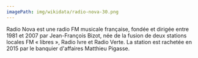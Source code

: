 ```yaml
---
imagePath: img/wikidata/radio-nova-30.png
---
```


Radio Nova est une radio FM musicale française, fondée et dirigée entre 1981 et 2007 par Jean-François Bizot, née de la fusion de deux stations locales FM « libres », Radio Ivre et Radio Verte.
La station est rachetée en 2015 par le banquier d'affaires Matthieu Pigasse.
